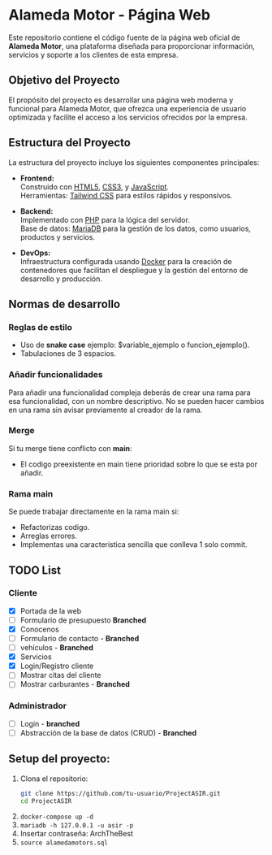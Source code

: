 # Alameda Motor - Página Web

Este repositorio contiene el código fuente de la página web oficial de **Alameda Motor**, una plataforma diseñada para proporcionar información, servicios y soporte a los clientes de esta empresa.

## Objetivo del Proyecto
El propósito del proyecto es desarrollar una página web moderna y funcional para Alameda Motor, que ofrezca una experiencia de usuario optimizada y facilite el acceso a los servicios ofrecidos por la empresa.

## Estructura del Proyecto
La estructura del proyecto incluye los siguientes componentes principales:

- **Frontend:**  
  Construido con [HTML5](https://developer.mozilla.org/es/docs/Web/HTML), [CSS3](https://developer.mozilla.org/es/docs/Web/CSS), y [JavaScript](https://developer.mozilla.org/es/docs/Web/JavaScript).  
  Herramientas: [Tailwind CSS](https://tailwindcss.com/) para estilos rápidos y responsivos.

- **Backend:**  
  Implementado con [PHP](https://www.php.net/) para la lógica del servidor.  
  Base de datos: [MariaDB](https://mariadb.org/) para la gestión de los datos, como usuarios, productos y servicios.

- **DevOps:**  
  Infraestructura configurada usando [Docker](https://www.docker.com/) para la creación de contenedores que facilitan el despliegue y la gestión del entorno de desarrollo y producción.

## Normas de desarrollo

### Reglas de estilo
+ Uso de **snake case** ejemplo: $variable\_ejemplo o funcion\_ejemplo().
+ Tabulaciones de 3 espacios.

### Añadir funcionalidades
Para añadir una funcionalidad compleja deberás de crear una rama para esa funcionalidad, con un nombre descriptivo.
No se pueden hacer cambios en una rama sin avisar previamente al creador de la rama.

### Merge
Si tu merge tiene conflicto con **main**:
+ El codigo preexistente en main tiene prioridad sobre lo que se esta por añadir.

### Rama main
Se puede trabajar directamente en la rama main si:
+ Refactorizas codigo.
+ Arreglas errores.
+ Implementas una caracteristica sencilla que conlleva 1 solo commit.

## TODO List

### Cliente
- [x] Portada de la web
- [ ] Formulario de presupuesto **Branched**
- [x] Conocenos
- [ ] Formulario de contacto - **Branched**
- [ ] vehículos - **Branched**
- [x] Servicios
- [x] Login/Registro cliente
- [ ] Mostrar citas del cliente
- [ ] Mostrar carburantes - **Branched**   

### Administrador
- [ ] Login - **branched**
- [ ] Abstracción de la base de datos (CRUD) - **Branched**

## Setup del proyecto:
1. Clona el repositorio:
    ```bash
    git clone https://github.com/tu-usuario/ProjectASIR.git
    cd ProjectASIR
    ```
2. `docker-compose up -d`
3. `mariadb -h 127.0.0.1 -u asir -p`
4. Insertar contraseña: ArchTheBest
5. `source alamedamotors.sql`

